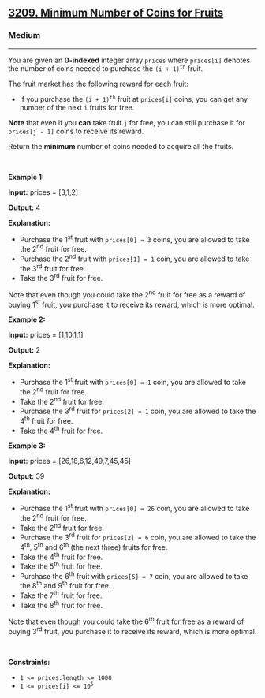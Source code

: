 <h2><a href="https://leetcode.com/problems/minimum-number-of-coins-for-fruits/">3209. Minimum Number of Coins for Fruits</a></h2><h3>Medium</h3><hr><p>You are given an <strong>0-indexed</strong> integer array <code>prices</code> where <code>prices[i]</code> denotes the number of coins needed to purchase the <code>(i + 1)<sup>th</sup></code> fruit.</p>

<p>The fruit market has the following reward for each fruit:</p>

<ul>
	<li>If you purchase the <code>(i + 1)<sup>th</sup></code> fruit at <code>prices[i]</code> coins, you can get any number of the next <code>i</code> fruits for free.</li>
</ul>

<p><strong>Note</strong> that even if you <strong>can</strong> take fruit <code>j</code> for free, you can still purchase it for <code>prices[j - 1]</code> coins to receive its reward.</p>

<p>Return the <strong>minimum</strong> number of coins needed to acquire all the fruits.</p>

<p>&nbsp;</p>
<p><strong class="example">Example 1:</strong></p>

<div class="example-block">
<p><strong>Input:</strong> <span class="example-io">prices = [3,1,2]</span></p>

<p><strong>Output:</strong> <span class="example-io">4</span></p>

<p><strong>Explanation:</strong></p>

<ul>
	<li>Purchase the 1<sup>st</sup> fruit with <code>prices[0] = 3</code> coins, you are allowed to take the 2<sup>nd</sup> fruit for free.</li>
	<li>Purchase the 2<sup>nd</sup> fruit with <code>prices[1] = 1</code> coin, you are allowed to take the 3<sup>rd</sup> fruit for free.</li>
	<li>Take the 3<sup>rd</sup> fruit for free.</li>
</ul>

<p>Note that even though you could take the 2<sup>nd</sup> fruit for free as a reward of buying 1<sup>st</sup> fruit, you purchase it to receive its reward, which is more optimal.</p>
</div>

<p><strong class="example">Example 2:</strong></p>

<div class="example-block">
<p><strong>Input:</strong> <span class="example-io">prices = [1,10,1,1]</span></p>

<p><strong>Output:</strong> <span class="example-io">2</span></p>

<p><strong>Explanation:</strong></p>

<ul>
	<li>Purchase the 1<sup>st</sup> fruit with <code>prices[0] = 1</code> coin, you are allowed to take the 2<sup>nd</sup> fruit for free.</li>
	<li>Take the 2<sup>nd</sup> fruit for free.</li>
	<li>Purchase the 3<sup>rd</sup> fruit for <code>prices[2] = 1</code> coin, you are allowed to take the 4<sup>th</sup> fruit for free.</li>
	<li>Take the 4<sup>t</sup><sup>h</sup> fruit for free.</li>
</ul>
</div>

<p><strong class="example">Example 3:</strong></p>

<div class="example-block">
<p><strong>Input:</strong> <span class="example-io">prices = [26,18,6,12,49,7,45,45]</span></p>

<p><strong>Output:</strong> <span class="example-io">39</span></p>

<p><strong>Explanation:</strong></p>

<ul>
	<li>Purchase the 1<sup>st</sup> fruit with <code>prices[0] = 26</code> coin, you are allowed to take the 2<sup>nd</sup> fruit for free.</li>
	<li>Take the 2<sup>nd</sup> fruit for free.</li>
	<li>Purchase the 3<sup>rd</sup> fruit for <code>prices[2] = 6</code> coin, you are allowed to take the 4<sup>th</sup>, 5<sup>th</sup> and 6<sup>th</sup> (the next three) fruits for free.</li>
	<li>Take the 4<sup>t</sup><sup>h</sup> fruit for free.</li>
	<li>Take the 5<sup>t</sup><sup>h</sup> fruit for free.</li>
	<li>Purchase the 6<sup>th</sup> fruit with <code>prices[5] = 7</code> coin, you are allowed to take the 8<sup>th</sup> and 9<sup>th</sup> fruit for free.</li>
	<li>Take the 7<sup>t</sup><sup>h</sup> fruit for free.</li>
	<li>Take the 8<sup>t</sup><sup>h</sup> fruit for free.</li>
</ul>

<p>Note that even though you could take the 6<sup>th</sup> fruit for free as a reward of buying 3<sup>rd</sup> fruit, you purchase it to receive its reward, which is more optimal.</p>
</div>

<p>&nbsp;</p>
<p><strong>Constraints:</strong></p>

<ul>
	<li><code>1 &lt;= prices.length &lt;= 1000</code></li>
	<li><code>1 &lt;= prices[i] &lt;= 10<sup>5</sup></code></li>
</ul>
